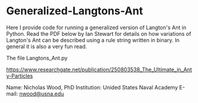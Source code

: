 # Generalized-Langtons-Ant
Here I provide code for running a generalized version of Langton's Ant in Python. 
Read the PDF below by Ian Stewart for details on how variations of Langton's Ant can
be described using a rule string written in binary. In general it is also a very
fun read.

The file Langtons_Ant.py

https://www.researchgate.net/publication/250803538_The_Ultimate_in_Anty-Particles

Name:  Nicholas Wood, PhD
Institution: Unided States Naval Academy
E-mail: nwood@usna.edu
